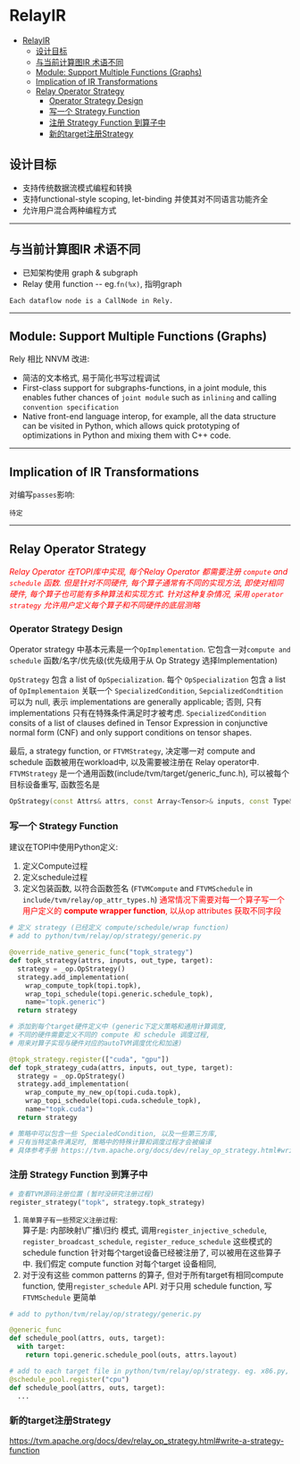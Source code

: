 # RelayIR

<!-- TOC -->

- [RelayIR](#relayir)
  - [设计目标](#设计目标)
  - [与当前计算图IR 术语不同](#与当前计算图ir-术语不同)
  - [Module: Support Multiple Functions (Graphs)](#module-support-multiple-functions-graphs)
  - [Implication of IR Transformations](#implication-of-ir-transformations)
  - [Relay Operator Strategy](#relay-operator-strategy)
    - [Operator Strategy Design](#operator-strategy-design)
    - [写一个 Strategy Function](#写一个-strategy-function)
    - [注册 Strategy Function 到算子中](#注册-strategy-function-到算子中)
    - [新的target注册Strategy](#新的target注册strategy)

<!-- /TOC -->

## 设计目标
* 支持传统数据流模式编程和转换
* 支持functional-style scoping, let-binding 并使其对不同语言功能齐全
* 允许用户混合两种编程方式

---
## 与当前计算图IR 术语不同
* 已知架构使用 graph & subgraph
* Relay 使用 function -- eg.`fn(%x)`, 指明graph

`Each dataflow node is a CallNode in Rely.`

---
## Module: Support Multiple Functions (Graphs)
Rely 相比 NNVM 改进:
* 简洁的文本格式, 易于简化书写过程调试
* First-class support for subgraphs-functions, in a joint module, this enables futher chances of `joint module` such as `inlining` and calling `convention specification`
* Native front-end language interop, for example, all the data structure can be visited in Python, which allows quick prototyping of optimizations in Python and mixing them with C++ code.

---
## Implication of IR Transformations
对编写`passes`影响:  

```待定```

---

## Relay Operator Strategy
*<font color=red>Relay Operator 在TOPI库中实现, 每个Relay Operator 都需要注册 `compute` and `schedule` 函数. 但是针对不同硬件, 每个算子通常有不同的实现方法, 即使对相同硬件, 每个算子也可能有多种算法和实现方式. 针对这种复杂情况, 采用 `operator strategy` 允许用户定义每个算子和不同硬件的底层测略</font>*

### Operator Strategy Design 

Operator strategy 中基本元素是一个`OpImplementation`. 它包含一对`compute and schedule` 函数/名字/优先级(优先级用于从 Op Strategy 选择Implementation)


`OpStrategy` 包含 a list of `OpSpecialization`. 每个 `OpSpecialization` 包含 a list of `OpImplementaion` 关联一个 `SpecializedCondition`, `SepcializedCondtition` 可以为 null, 表示 implementations are generally applicable; 否则, 只有 implementations 只有在特殊条件满足时才被考虑. `SpecializedCondition` consits of a list of clauses defined in Tensor Expression in conjunctive normal form (CNF) and only support conditions on tensor shapes.

最后, a strategy function, or `FTVMStrategy`, 决定哪一对 compute and schedule 函数被用在workload中, 以及需要被注册在 Relay operator中. `FTVMStrategy` 是一个通用函数(include/tvm/target/generic_func.h), 可以被每个目标设备重写, 函数签名是
```cpp
OpStrategy(const Attrs& attrs, const Array<Tensor>& inputs, const Type& out_type, const Target& target)
```

### 写一个 Strategy Function

建议在TOPI中使用Python定义:
1. 定义Compute过程
2. 定义schedule过程
3. 定义包装函数, 以符合函数签名 (`FTVMCompute` and `FTVMSchedule` in `include/tvm/relay/op_attr_types.h`)
<font color=red>通常情况下需要对每一个算子写一个用户定义的 **compute wrapper function**, 以从op attributes 获取不同字段 </font>
```python
# 定义 strategy (已经定义 compute/schedule/wrap function)
# add to python/tvm/relay/op/strategy/generic.py

@override_native_generic_func("topk_strategy")
def topk_strategy(attrs, inputs, out_type, target):
  strategy = _op.OpStrategy()
  strategy.add_implementation(
    wrap_compute_topk(topi.topk),
    wrap_topi_schedule(topi.generic.schedule_topk),
    name="topk.generic")
  return strategy

# 添加到每个target硬件定义中 (generic下定义策略和通用计算调度, 
# 不同的硬件需要定义不同的 compute 和 schedule 调度过程, 
# 用来对算子实现与硬件对应的autoTVM调度优化和加速)

@topk_strategy.register(["cuda", "gpu"])
def topk_strategy_cuda(attrs, inputs, out_type, target):
  strategy = _op.OpStrategy()
  strategy.add_implementation(
    wrap_compute_my_new_op(topi.cuda.topk),
    wrap_topi_schedule(topi.cuda.schedule_topk),
    name="topk.cuda")
  return strategy

# 策略中可以包含一些 SpecialedCondition, 以及一些第三方库, 
# 只有当特定条件满足时, 策略中的特殊计算和调度过程才会被编译
# 具体参考手册 https://tvm.apache.org/docs/dev/relay_op_strategy.html#write-a-strategy-function 和 TVM 源码
```

###   注册 Strategy Function 到算子中
```python
# 查看TVM源码注册位置 (暂时没研究注册过程)
register_strategy("topk", strategy.topk_strategy)
```
1. `简单算子有一些预定义注册过程`:  
算子是: 内部映射\广播\归约 模式, 调用`register_injective_schedule`, `register_broadcast_schedule`, `register_reduce_schedule` 这些模式的schedule function 针对每个target设备已经被注册了, 可以被用在这些算子中. 我们假定 compute function 对每个target 设备相同, 
2. 对于没有这些 common patterns 的算子, 但对于所有target有相同compute function, 使用`register_schedule` API. 对于只用 schedule function, 写 `FTVMSchedule` 更简单
```python
# add to python/tvm/relay/op/strategy/generic.py

@generic_func
def schedule_pool(attrs, outs, target):
  with target:
    return topi.generic.schedule_pool(outs, attrs.layout)

# add to each target file in python/tvm/relay/op/strategy. eg. x86.py, cuda.py, etc.
@schedule_pool.register("cpu")
def schedule_pool(attrs, outs, target):
  ...
```

### 新的target注册Strategy
https://tvm.apache.org/docs/dev/relay_op_strategy.html#write-a-strategy-function